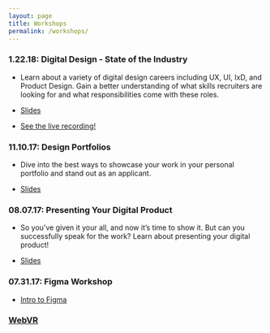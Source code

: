 ```yaml
---
layout: page
title: Workshops
permalink: /workshops/
---
```



### 1.22.18: Digital Design - State of the Industry
  * Learn about a variety of digital design careers including UX, UI, IxD, and Product Design. Gain a better understanding of what skills recruiters are looking for and what responsibilities come with these roles.

  * [Slides](https://docs.google.com/presentation/d/1kdj0l83_Yr9YielphcwSNWGBmdspQWjEOVAxuvzPHeU/edit?usp=sharing)
  * [See the live recording!](https://youtu.be/4W8-XmLwH18)


### 11.10.17: Design Portfolios

  * Dive into the best ways to showcase your work in your personal portfolio and stand out as an applicant.

  * [Slides](https://docs.google.com/presentation/d/1Udk9irYVZA_rsJ-x1TxThL6qrNkcs5LCpPloG7AuWoo/edit?usp=sharing)


### 08.07.17: Presenting Your Digital Product

  * So you’ve given it your all, and now it’s time to show it. But can you successfully speak for the work? Learn about presenting your digital product!

  * [Slides](https://docs.google.com/presentation/d/1IOQBy4X9HjMhmY976xc0xz2eah4wg5HGeT4g8c53olo/edit?usp=sharing)


### 07.31.17: Figma Workshop

  * [Intro to Figma](figma_intro.md)


### [WebVR](vr)

  <!-- * 6/28 [git map workshop](git) -->
  <!-- * 6/30 [bootstrap](https://github.com/dado3212/cs52-workshop-1/tree/gh-pages) -->
  <!-- * 7/7 [jekyll & sass](https://github.com/VLuisa/cs52-workshop-2) -->
  <!-- * 7/14 [d3, p5, paper.js](https://github.com/virginiacook/workshop3-js-viz) -->
  <!-- * 7/26 [redux](redux) -->
  <!-- * 8/16 [websockets](websockets) -->

